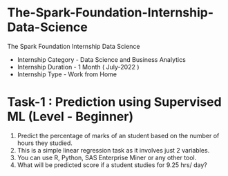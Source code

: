 # The-Spark-Foundation-Internship-Data-Science

The Spark Foundation Internship Data Science

- Internship Category - Data Science and Business Analytics
- Internship Duration - 1 Month ( July-2022 )
- Internship Type - Work from Home

# Task-1 : Prediction using Supervised ML (Level - Beginner)

1. Predict the percentage of marks of an student based on the number of hours they studied.
2. This is a simple linear regression task as it involves just 2 variables.
3. You can use R, Python, SAS Enterprise Miner or any other tool.
4. What will be predicted score if a student studies for 9.25 hrs/ day?
